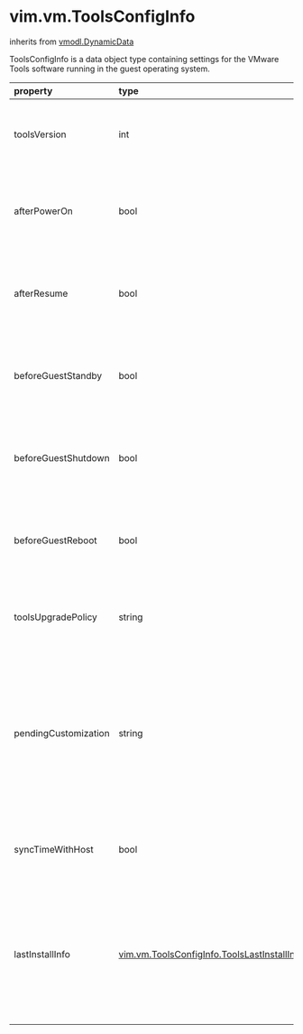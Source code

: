 vim.vm.ToolsConfigInfo
======================
inherits from [vmodl.DynamicData](docs/vmodl.DynamicData.md)


ToolsConfigInfo is a data object type containing settings for the VMware Tools   software running in the guest operating system.

| property | type | optional | priv | desc |
|:---------|:-----|:---------|:-----|:-----|
| toolsVersion | int | true | None | Version of VMware Tools installed on the guest operating system. |
| afterPowerOn | bool | true | None | Flag to specify whether or not scripts should run   after the virtual machine powers on. |
| afterResume | bool | true | None | Flag to specify whether or not scripts should run   after the virtual machine resumes. |
| beforeGuestStandby | bool | true | None | Flag to specify whether or not scripts should run   before the virtual machine suspends. |
| beforeGuestShutdown | bool | true | None | Flag to specify whether or not scripts should run   before the virtual machine powers off. |
| beforeGuestReboot | bool | true | None | Flag to specify whether or not scripts should run   before the virtual machine reboots. |
| toolsUpgradePolicy | string | true | None | Tools upgrade policy setting for the virtual machine.<br>See <a href="vim.vm.ToolsConfigInfo.UpgradePolicy.md">UpgradePolicy</a><br> |
| pendingCustomization | string | true | None | When set, this indicates that a customization operation is pending on the VM.   The value represents the filename of the customization package on the host. |
| syncTimeWithHost | bool | true | None | Indicates whether or not the tools program will sync time with the host time. |
| lastInstallInfo | [vim.vm.ToolsConfigInfo.ToolsLastInstallInfo](vim.vm.ToolsConfigInfo.ToolsLastInstallInfo.md "vim.vm.ToolsConfigInfo.ToolsLastInstallInfo") | true | None | Information about the last tools upgrade attempt if applicable.  This information is maintained by the server and is ignored if set by the client. |


